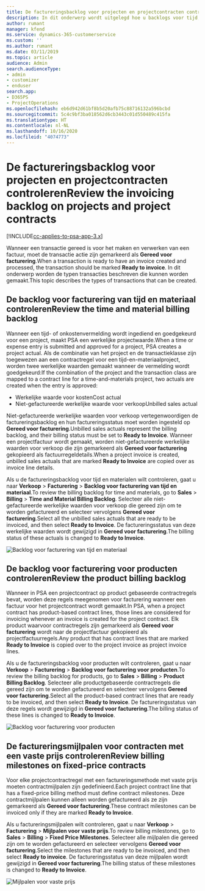 ```yaml
---
title: De factureringsbacklog voor projecten en projectcontracten controleren
description: In dit onderwerp wordt uitgelegd hoe u backlogs voor tijd, onkosten en producten bekijkt en hoe u deze markeert als gereed voor facturering.
author: rumant
manager: kfend
ms.service: dynamics-365-customerservice
ms.custom: ''
ms.author: rumant
ms.date: 03/11/2019
ms.topic: article
audience: Admin
search.audienceType:
- admin
- customizer
- enduser
search.app:
- D365PS
- ProjectOperations
ms.openlocfilehash: eb6d942d61bf8b5d20afb75c88716132a596bcbd
ms.sourcegitcommit: 5c4c9bf3ba018562d6cb3443c01d550489c415fa
ms.translationtype: HT
ms.contentlocale: nl-NL
ms.lasthandoff: 10/16/2020
ms.locfileid: "4074773"
---
```

# <a name="review-the-invoicing-backlog-on-projects-and-project-contracts"></a><span data-ttu-id="b3687-103">De factureringsbacklog voor projecten en projectcontracten controleren</span><span class="sxs-lookup"><span data-stu-id="b3687-103">Review the invoicing backlog on projects and project contracts</span></span>

[!INCLUDE[cc-applies-to-psa-app-3.x](../includes/cc-applies-to-psa-app-3x.md)]

<span data-ttu-id="b3687-104">Wanneer een transactie gereed is voor het maken en verwerken van een factuur, moet de transactie actie zijn gemarkeerd als **Gereed voor facturering**.</span><span class="sxs-lookup"><span data-stu-id="b3687-104">When a transaction is ready to have an invoice created and processed, the transaction should be marked **Ready to invoice**.</span></span> <span data-ttu-id="b3687-105">In dit onderwerp worden de typen transacties beschreven die kunnen worden gemaakt.</span><span class="sxs-lookup"><span data-stu-id="b3687-105">This topic describes the types of transactions that can be created.</span></span>

## <a name="review-the-time-and-material-billing-backlog"></a><span data-ttu-id="b3687-106">De backlog voor facturering van tijd en materiaal controleren</span><span class="sxs-lookup"><span data-stu-id="b3687-106">Review the time and material billing backlog</span></span>

<span data-ttu-id="b3687-107">Wanneer een tijd- of onkostenvermelding wordt ingediend en goedgekeurd voor een project, maakt PSA een werkelijke projectwaarde.</span><span class="sxs-lookup"><span data-stu-id="b3687-107">When a time or expense entry is submitted and approved for a project, PSA creates a project actual.</span></span> <span data-ttu-id="b3687-108">Als de combinatie van het project en de transactieklasse zijn toegewezen aan een contractregel voor een tijd-en-materiaalproject, worden twee werkelijke waarden gemaakt wanneer de vermelding wordt goedgekeurd:</span><span class="sxs-lookup"><span data-stu-id="b3687-108">If the combination of the project and the transaction class are mapped to a contract line for a time-and-materials project, two actuals are created when the entry is approved:</span></span>

- <span data-ttu-id="b3687-109">Werkelijke waarde voor kosten</span><span class="sxs-lookup"><span data-stu-id="b3687-109">Cost actual</span></span> 
- <span data-ttu-id="b3687-110">Niet-gefactureerde werkelijke waarde voor verkoop</span><span class="sxs-lookup"><span data-stu-id="b3687-110">Unbilled sales actual</span></span>

<span data-ttu-id="b3687-111">Niet-gefactureerde werkelijke waarden voor verkoop vertegenwoordigen de factureringsbacklog en hun factureringsstatus moet worden ingesteld op **Gereed voor facturering**.</span><span class="sxs-lookup"><span data-stu-id="b3687-111">Unbilled sales actuals represent the billing backlog, and their billing status must be set to **Ready to Invoice**.</span></span> <span data-ttu-id="b3687-112">Wanneer een projectfactuur wordt gemaakt, worden niet-gefactureerde werkelijke waarden voor verkoop die zijn gemarkeerd als **Gereed voor facturering** gekopieerd als factuurregeldetails.</span><span class="sxs-lookup"><span data-stu-id="b3687-112">When a project invoice is created, unbilled sales actuals that are marked **Ready to Invoice** are copied over as invoice line details.</span></span>

<span data-ttu-id="b3687-113">Als u de factureringsbacklog voor tijd en materialen wilt controleren, gaat u naar **Verkoop** \> **Facturering** \> **Backlog voor facturering van tijd en materiaal**.</span><span class="sxs-lookup"><span data-stu-id="b3687-113">To review the billing backlog for time and materials, go to **Sales** \> **Billing** \> **Time and Material Billing Backlog**.</span></span> <span data-ttu-id="b3687-114">Selecteer alle niet-gefactureerde werkelijke waarden voor verkoop die gereed zijn om te worden gefactureerd en selecteer vervolgens **Gereed voor facturering**.</span><span class="sxs-lookup"><span data-stu-id="b3687-114">Select all the unbilled sales actuals that are ready to be invoiced, and then select **Ready to Invoice**.</span></span> <span data-ttu-id="b3687-115">De factureringsstatus van deze werkelijke waarden wordt gewijzigd in **Gereed voor facturering**.</span><span class="sxs-lookup"><span data-stu-id="b3687-115">The billing status of these actuals is changed to **Ready to Invoice**.</span></span>

![Backlog voor facturering van tijd en materiaal](media/TMBacklog.png)

## <a name="review-the-product-billing-backlog"></a><span data-ttu-id="b3687-117">De backlog voor facturering voor producten controleren</span><span class="sxs-lookup"><span data-stu-id="b3687-117">Review the product billing backlog</span></span>

<span data-ttu-id="b3687-118">Wanneer in PSA een projectcontract op product gebaseerde contractregels bevat, worden deze regels meegenomen voor facturering wanneer een factuur voor het projectcontract wordt gemaakt.</span><span class="sxs-lookup"><span data-stu-id="b3687-118">In PSA, when a project contract has product-based contract lines, those lines are considered for invoicing whenever an invoice is created for the project contract.</span></span> <span data-ttu-id="b3687-119">Elk product waarvoor contractregels zijn gemarkeerd als **Gereed voor facturering** wordt naar de projectfactuur gekopieerd als projectfactuurregels.</span><span class="sxs-lookup"><span data-stu-id="b3687-119">Any product that has contract lines that are marked **Ready to Invoice** is copied over to the project invoice as project invoice lines.</span></span>

<span data-ttu-id="b3687-120">Als u de factureringsbacklog voor producten wilt controleren, gaat u naar **Verkoop** \> **Facturering** \> **Backlog voor facturering voor producten**.</span><span class="sxs-lookup"><span data-stu-id="b3687-120">To review the billing backlog for products, go to **Sales** \> **Billing** \> **Product Billing Backlog**.</span></span> <span data-ttu-id="b3687-121">Selecteer alle productgebaseerde contractregels die gereed zijn om te worden gefactureerd en selecteer vervolgens **Gereed voor facturering**.</span><span class="sxs-lookup"><span data-stu-id="b3687-121">Select all the product-based contract lines that are ready to be invoiced, and then select **Ready to Invoice**.</span></span> <span data-ttu-id="b3687-122">De factureringsstatus van deze regels wordt gewijzigd in **Gereed voor facturering**.</span><span class="sxs-lookup"><span data-stu-id="b3687-122">The billing status of these lines is changed to **Ready to Invoice**.</span></span>

![Backlog voor facturering voor producten](media/ProductBacklog.png)

## <a name="review-billing-milestones-on-fixed-price-contracts"></a><span data-ttu-id="b3687-124">De factureringsmijlpalen voor contracten met een vaste prijs controleren</span><span class="sxs-lookup"><span data-stu-id="b3687-124">Review billing milestones on fixed-price contracts</span></span>

<span data-ttu-id="b3687-125">Voor elke projectcontractregel met een factureringsmethode met vaste prijs moeten contractmijlpalen zijn gedefinieerd.</span><span class="sxs-lookup"><span data-stu-id="b3687-125">Each project contract line that has a fixed-price billing method must define contract milestones.</span></span> <span data-ttu-id="b3687-126">Deze contractmijlpalen kunnen alleen worden gefactureerd als ze zijn gemarkeerd als **Gereed voor facturering**.</span><span class="sxs-lookup"><span data-stu-id="b3687-126">These contract milestones can be invoiced only if they are marked **Ready to Invoice**.</span></span> 

<span data-ttu-id="b3687-127">Als u factureringsmijlpalen wilt controleren, gaat u naar **Verkoop** \> **Facturering** \> **Mijlpalen voor vaste prijs**.</span><span class="sxs-lookup"><span data-stu-id="b3687-127">To review billing milestones, go to **Sales** \> **Billing** \> **Fixed Price Milestones**.</span></span> <span data-ttu-id="b3687-128">Selecteer alle mijlpalen die gereed zijn om te worden gefactureerd en selecteer vervolgens **Gereed voor facturering**.</span><span class="sxs-lookup"><span data-stu-id="b3687-128">Select the milestones that are ready to be invoiced, and then select **Ready to invoice**.</span></span> <span data-ttu-id="b3687-129">De factureringsstatus van deze mijlpalen wordt gewijzigd in **Gereed voor facturering**.</span><span class="sxs-lookup"><span data-stu-id="b3687-129">The billing status of these milestones is changed to **Ready to Invoice**.</span></span>

![Mijlpalen voor vaste prijs](media/FPBacklog.png)
